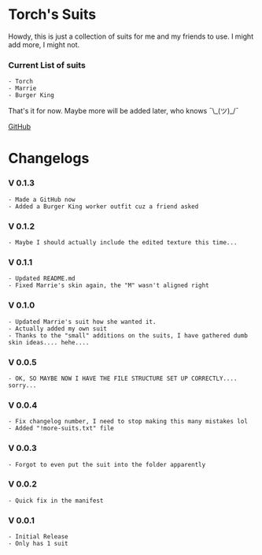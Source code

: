 # Torch's Suits
Howdy, this is just a collection of suits for me and my friends to use. I might add more, I might not. 

### Current List of suits
	- Torch
	- Marrie
	- Burger King

That's it for now. Maybe more will be added later, who knows ¯\\\_(ツ)\_/¯

[GitHub](https://github.com/TorchTheDragon/TorchsSuits)

# Changelogs
### V 0.1.3
	- Made a GitHub now
	- Added a Burger King worker outfit cuz a friend asked
### V 0.1.2
	- Maybe I should actually include the edited texture this time...
### V 0.1.1
	- Updated README.md
	- Fixed Marrie's skin again, the "M" wasn't aligned right
### V 0.1.0
	- Updated Marrie's suit how she wanted it.
	- Actually added my own suit
	- Thanks to the "small" additions on the suits, I have gathered dumb skin ideas.... hehe....
### V 0.0.5
	- OK, SO MAYBE NOW I HAVE THE FILE STRUCTURE SET UP CORRECTLY.... sorry...
### V 0.0.4
	- Fix changelog number, I need to stop making this many mistakes lol
	- Added "!more-suits.txt" file
### V 0.0.3
	- Forgot to even put the suit into the folder apparently
### V 0.0.2
	- Quick fix in the manifest
### V 0.0.1
	- Initial Release
	- Only has 1 suit